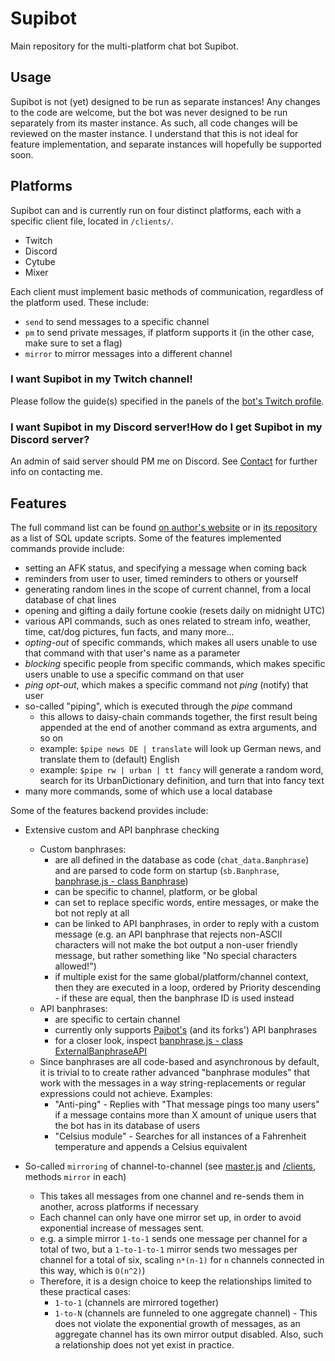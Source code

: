 # Supibot
Main repository for the multi-platform chat bot Supibot.

## Usage
Supibot is not (yet) designed to be run as separate instances! Any changes to the code are welcome, but the bot was never designed to be run separately from its master instance. As such, all code changes will be reviewed on the master instance. I understand that this is not ideal for feature implementation, and separate instances will hopefully be supported soon.

## Platforms
Supibot can and is currently run on four distinct platforms, each with a specific client file, located in `/clients/`.
- Twitch
- Discord
- Cytube
- Mixer

Each client must implement basic methods of communication, regardless of the platform used. These include:
- `send` to send messages to a specific channel
- `pm` to send private messages, if platform supports it (in the other case, make sure to set a flag)
- `mirror` to mirror messages into a different channel

### I want Supibot in my Twitch channel!
Please follow the guide(s) specified in the panels of the [bot's Twitch profile](https://twitch.tv/supibot).

### I want Supibot in my Discord server!How do I get Supibot in my Discord server?
An admin of said server should PM me on Discord. See [Contact](https://supinic.com/contact) for further info on contacting me.

## Features
The full command list can be found [on author's website](https://supinic.com/bot/command/list) or in [its repository](https://github.com/Supinic/supibot-sql) as a list of SQL update scripts. 
Some of the features implemented commands provide include:
- setting an AFK status, and specifying a message when coming back
- reminders from user to user, timed reminders to others or yourself
- generating random lines in the scope of current channel, from a local database of chat lines
- opening and gifting a daily fortune cookie (resets daily on midnight UTC)
- various API commands, such as ones related to stream info, weather, time, cat/dog pictures, fun facts, and many more...
- *opting-out* of specific commands, which makes all users unable to use that command with that user's name as a parameter
- *blocking* specific people from specific commands, which makes specific users unable to use a specific command on that user
- *ping opt-out*, which makes a specific command not *ping* (notify) that user 
- so-called "piping", which is executed through the _pipe_ command
    - this allows to daisy-chain commands together, the first result being appended at the end of another command as extra arguments, and so on
    - example: `$pipe news DE | translate` will look up German news, and translate them to (default) English
    - example: `$pipe rw | urban | tt fancy` will generate a random word, search for its UrbanDictionary definition, and turn that into fancy text
- many more commands, some of which use a local database

Some of the features backend provides include:
- Extensive custom and API banphrase checking
  - Custom banphrases:
    - are all defined in the database as code (`chat_data.Banphrase`) and are parsed to code form on startup (`sb.Banphrase`, [banphrase.js - class Banphrase](/custom_modules/supinic-globals/classes/banphrase.js))
    - can be specific to channel, platform, or be global
    - can set to replace specific words, entire messages, or make the bot not reply at all
    - can be linked to API banphrases, in order to reply with a custom message (e.g. an API banphrase that rejects non-ASCII characters will not make the bot output a non-user friendly message, but rather something like "No special characters allowed!")
    - if multiple exist for the same global/platform/channel context, then they are executed in a loop, ordered by Priority descending - if these are equal, then the banphrase ID is used instead
  - API banphrases:
    - are specific to certain channel
    - currently only supports [Pajbot's](https://github.com/pajbot/pajbot) (and its forks') API banphrases
    - for a closer look, inspect [banphrase.js - class ExternalBanphraseAPI](/custom_modules/supinic-globals/classes/banphrase.js)
  - Since banphrases are all code-based and asynchronous by default, it is trivial to to create rather advanced "banphrase modules" that work with the messages in a way string-replacements or regular expressions could not achieve. Examples:
    - "Anti-ping" - Replies with "That message pings too many users" if a message contains more than X amount of unique users that the bot has in its database of users
    - "Celsius module" - Searches for all instances of a Fahrenheit temperature and appends a Celsius equivalent

- So-called `mirroring` of channel-to-channel (see [master.js](/master.js) and [/clients](/clients), methods `mirror` in each)
  - This takes all messages from one channel and re-sends them in another, across platforms if necessary
  - Each channel can only have one mirror set up, in order to avoid exponential increase of messages sent.
  - e.g. a simple mirror `1-to-1` sends one message per channel for a total of two, but a `1-to-1-to-1` mirror sends two messages per channel for a total of six, scaling `n*(n-1)` for `n` channels connected in this way, which is `O(n^2)`)
  - Therefore, it is a design choice to keep the relationships limited to these practical cases:
    - `1-to-1` (channels are mirrored together)
    - `1-to-N` (channels are funneled to one aggregate channel) - This does not violate the exponential growth of messages, as an aggregate channel has its own mirror output disabled. Also, such a relationship does not yet exist in practice.  